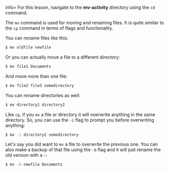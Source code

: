 
info> For this lesson, navigate to the **mv-activity** directory using the `cd` command.

The `mv` command is used for moving and renaming files. It is quite similar to the `cp` command in terms of flags and functionality. 

You can rename files like this:

```bash
$ mv oldfile newfile
```

Or you can actually move a file to a different directory: 

```bash
$ mv file1 Documents
```

And move more than one file:

```bash
$ mv file2 file3 somedirectory
```

You can rename directories as well:

```bash
$ mv directory1 directory2
```

Like `cp`, if you `mv` a file or directory it will overwrite anything in the same directory. So, you can use the `-i` flag to prompt you before overwriting anything:

```bash 
$ mv -i directory2 somedirectory
```

Let's say you did want to `mv` a file to overwrite the previous one. You can also make a backup of that file using the `-b` flag and it will just rename the old version with a `~`:

```bash
$ mv -b newfile Documents
```
